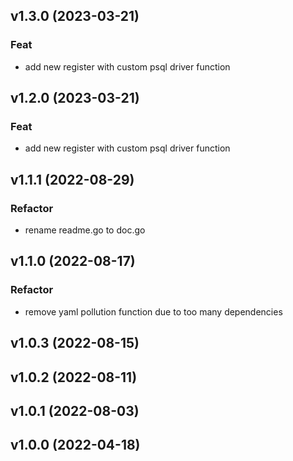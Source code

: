 ## v1.3.0 (2023-03-21)

### Feat

- add new register with custom psql driver function

## v1.2.0 (2023-03-21)

### Feat

- add new register with custom psql driver function

## v1.1.1 (2022-08-29)

### Refactor

- rename readme.go to doc.go

## v1.1.0 (2022-08-17)

### Refactor

- remove yaml pollution function due to too many dependencies

## v1.0.3 (2022-08-15)

## v1.0.2 (2022-08-11)

## v1.0.1 (2022-08-03)

## v1.0.0 (2022-04-18)
